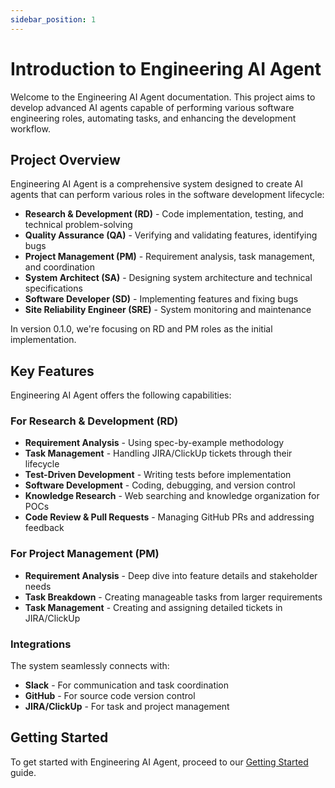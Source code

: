 ```yaml
---
sidebar_position: 1
---
```


# Introduction to Engineering AI Agent

Welcome to the Engineering AI Agent documentation. This project aims to develop advanced AI agents capable of performing various software engineering roles, automating tasks, and enhancing the development workflow.

## Project Overview

Engineering AI Agent is a comprehensive system designed to create AI agents that can perform various roles in the software development lifecycle:

- **Research & Development (RD)** - Code implementation, testing, and technical problem-solving
- **Quality Assurance (QA)** - Verifying and validating features, identifying bugs
- **Project Management (PM)** - Requirement analysis, task management, and coordination
- **System Architect (SA)** - Designing system architecture and technical specifications
- **Software Developer (SD)** - Implementing features and fixing bugs
- **Site Reliability Engineer (SRE)** - System monitoring and maintenance

In version 0.1.0, we're focusing on RD and PM roles as the initial implementation.

## Key Features

Engineering AI Agent offers the following capabilities:

### For Research & Development (RD)
- **Requirement Analysis** - Using spec-by-example methodology
- **Task Management** - Handling JIRA/ClickUp tickets through their lifecycle
- **Test-Driven Development** - Writing tests before implementation
- **Software Development** - Coding, debugging, and version control
- **Knowledge Research** - Web searching and knowledge organization for POCs
- **Code Review & Pull Requests** - Managing GitHub PRs and addressing feedback

### For Project Management (PM)
- **Requirement Analysis** - Deep dive into feature details and stakeholder needs
- **Task Breakdown** - Creating manageable tasks from larger requirements
- **Task Management** - Creating and assigning detailed tickets in JIRA/ClickUp

### Integrations

The system seamlessly connects with:

- **Slack** - For communication and task coordination
- **GitHub** - For source code version control
- **JIRA/ClickUp** - For task and project management

## Getting Started

To get started with Engineering AI Agent, proceed to our [Getting Started](getting-started.md) guide.
